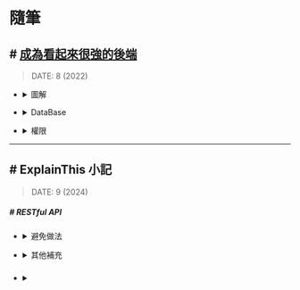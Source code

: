 ###### <!-- 收起 -->

<style> 
.imgBox{
  display: flex; 
  flex-direction: column; 
  margin: 5%; 
  justify-content: center;
  border: 2px solid black;
}
</style>

<!--  style  -->

<!-- ref -->

[HATEOAS：建構驅動的 REST API]: https://apifox.com/apiskills/hateoas-driven-rest-api/
[HATEOAS 驅動的 REST API]: https://restful.p2hp.com/learn/hateoas
[你的 REST 不是 REST？]: https://www.ithome.com.tw/voice/128528
[成為看起來很強的後端]: https://youtu.be/HMX4KSDtfpw?list=PLS5AiLcCHgNxd341NwuY9EOpVvY5Z8VOs

 <!-- ref -->

# 隨筆

## # [成為看起來很強的後端]

> DATE: 8 (2022)

<!-- 圖解 -->

- <details close>
  <summary>圖解</summary>

  ![](../src/image/BackEnd_Map.png)

  </details>

<!-- DataBase -->

- <details close>
  <summary>DataBase</summary>

  - RDBMS(關聯式)：關聯性強，如 電商
  - 非關聯：快取、分散式系統

  </details>

<!-- 權限 -->

- <details close>
  <summary>權限</summary>

  - 一般 Client to Server 比較複雜，Server to Server 較為簡單。

  - Authentication v.s. Authorization

    - Authentication（驗證）
      - 沒通過，給 401 Unauthorized（未授權）
    - Authorization（授權）
      - 沒通過，給 403 Forbidden(禁止)

  - Token

    - event-based：通常是一次性 (OTP one-time-password)
    - time-based：一般所指的 Token
    - static：設定好，不太會一直改變的（password）

  - 處理

    - 雜湊 (Hash)

      - 單向
      - 太簡單的容易被查表破解 (Rainbow Table)

    - 編碼 (Encode)

      - 雙向
      - 例如壓縮讓內容變小，好傳輸
      - 常用
        - base64 (0~9, a~z, A~Z, +=) (結尾通常 ==)
        - hex (16) (0~9, a~f)

    - 加密 (Encrypt)

      - 雙向＋鑰匙
        - 對稱式：加解密同把鑰匙 (ex. AES)
        - 非對稱式：鑰匙不同把 (ex. SSL)

  </details>

---

## # ExplainThis 小記

> DATE: 9 (2024)

##### # RESTful API

<!-- 避免做法 -->

- <details close>
  <summary>避免做法</summary>

  <!-- 濫用 GET / POST -->

  - <details close>
    <summary>濫用 GET / POST</summary>

    - 錯誤：濫用 GET 改資料、濫用 POST 更新資料
    - 正確：用 PUT/PATCH 更新、DELETE 刪除

    </details>

  <!-- 過度巢狀的 URI -->

  - <details close>
    <summary>過度巢狀的 URI</summary>

    </details>

  <!-- 動詞不要再加在 URI -->

  - <details close>
    <summary>動詞不要再加在 URI</summary>

    - 錯誤：[GET] /getUser
    - 正確：[GET] /user

    </details>

  <!-- 濫用 HTTP status code -->

  - <details close>
    <summary>濫用 HTTP status code</summary>

    </details>

  <!-- 缺乏 API 版本控制 -->

  - <details close>
    <summary>缺乏 API 版本控制</summary>

    - 若有更新 API 時，可能用到 cache 的舊版本

    </details>

  </details>

<!-- 其他補充 -->

- <details close>
  <summary>其他補充</summary>

  <!-- HATEOAS (Hypermedia as the Engine of Application State) -->

  - <details close>
    <summary>HATEOAS (Hypermedia as the Engine of Application State)</summary>

    <!-- REF -->

    - <details close>
      <summary>REF</summary>

      - [你的 REST 不是 REST？]
      - [HATEOAS：建構驅動的 REST API]
      - [HATEOAS 驅動的 REST API]

      </details>

    <!-- 行為特性 -->

    - <details close>
      <summary>行為特性</summary>

      - Level 3 的 RESTful 標準
      - res 中包含相關聯的 url，讓 client 只需直接使用，而不在 client 自行組裝 url
      - 在後端，用自動化方式動態組裝對應的 url

      </details>

    <!-- SOAP WSDL vs RESTful HATEOAS -->

    - <details close>
      <summary>SOAP <code>WSDL</code> vs RESTful <code>HATEOAS</code></summary>

      - WSDL 主要目的是用來規定好格式，讓 client 按照那個格式溝通 API (C/S 耦合度較高)
      - HATEOAS 主要的目的是，讓 client 不用自己組裝要怎麼溝通 API (用來將 C/S 解耦)

      </details>

    </details>

  </details>

#####

- <details close>
  <summary></summary>

  </details>
